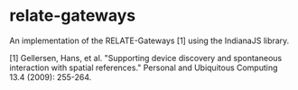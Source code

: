 # relate-gateways
An implementation of the RELATE-Gateways [1] using the IndianaJS library.

[1] Gellersen, Hans, et al. "Supporting device discovery and spontaneous interaction with spatial references." Personal and Ubiquitous Computing 13.4 (2009): 255-264.

